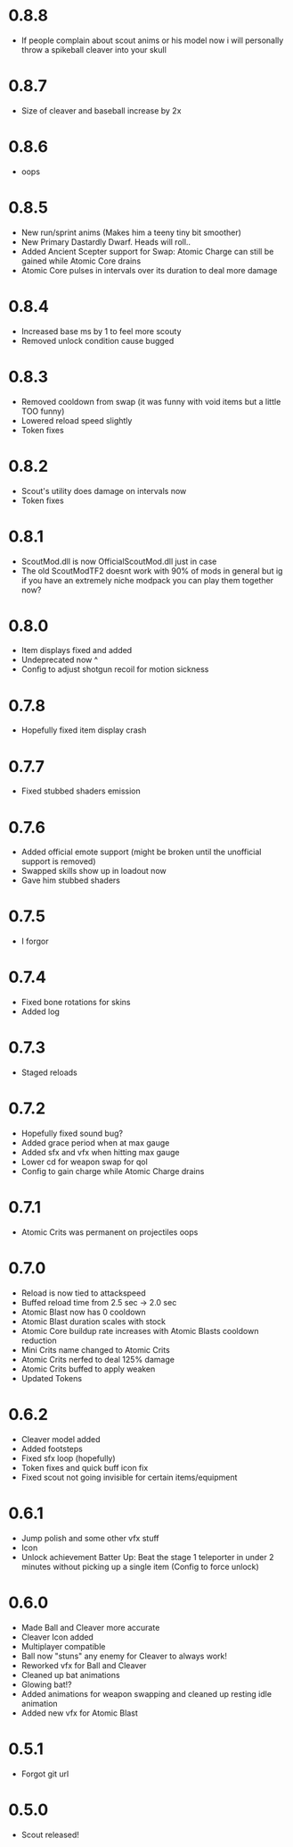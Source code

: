 # 0.8.8

- If people complain about scout anims or his model now i will personally throw a spikeball cleaver into your skull

# 0.8.7

- Size of cleaver and baseball increase by 2x

# 0.8.6

- oops

# 0.8.5

- New run/sprint anims (Makes him a teeny tiny bit smoother)
- New Primary Dastardly Dwarf. Heads will roll..
- Added Ancient Scepter support for Swap: Atomic Charge can still be gained while Atomic Core drains
- Atomic Core pulses in intervals over its duration to deal more damage

# 0.8.4

- Increased base ms by 1 to feel more scouty
- Removed unlock condition cause bugged

# 0.8.3

- Removed cooldown from swap (it was funny with void items but a little TOO funny)
- Lowered reload speed slightly
- Token fixes

# 0.8.2

- Scout's utility does damage on intervals now
- Token fixes

# 0.8.1

- ScoutMod.dll is now OfficialScoutMod.dll just in case
- The old ScoutModTF2 doesnt work with 90% of mods in general but ig if you have an extremely niche modpack you can play them together now?

# 0.8.0

- Item displays fixed and added
- Undeprecated now ^
- Config to adjust shotgun recoil for motion sickness

# 0.7.8

- Hopefully fixed item display crash

# 0.7.7

- Fixed stubbed shaders emission

# 0.7.6

- Added official emote support (might be broken until the unofficial support is removed)
- Swapped skills show up in loadout now
- Gave him stubbed shaders

# 0.7.5

- I forgor

# 0.7.4

- Fixed bone rotations for skins
- Added log

# 0.7.3

- Staged reloads

# 0.7.2

- Hopefully fixed sound bug?
- Added grace period when at max gauge
- Added sfx and vfx when hitting max gauge
- Lower cd for weapon swap for qol 
- Config to gain charge while Atomic Charge drains

# 0.7.1 

- Atomic Crits was permanent on projectiles oops

# 0.7.0

- Reload is now tied to attackspeed
- Buffed reload time from 2.5 sec -> 2.0 sec
- Atomic Blast now has 0 cooldown
- Atomic Blast duration scales with stock
- Atomic Core buildup rate increases with Atomic Blasts cooldown reduction
- Mini Crits name changed to Atomic Crits
- Atomic Crits nerfed to deal 125% damage
- Atomic Crits buffed to apply weaken
- Updated Tokens

# 0.6.2

- Cleaver model added
- Added footsteps
- Fixed sfx loop (hopefully)
- Token fixes and quick buff icon fix
- Fixed scout not going invisible for certain items/equipment

# 0.6.1

- Jump polish and some other vfx stuff
- Icon
- Unlock achievement Batter Up: Beat the stage 1 teleporter in under 2 minutes without picking up a single item (Config to force unlock)

# 0.6.0

- Made Ball and Cleaver more accurate
- Cleaver Icon added
- Multiplayer compatible
- Ball now "stuns" any enemy for Cleaver to always work!
- Reworked vfx for Ball and Cleaver
- Cleaned up bat animations
- Glowing bat!?
- Added animations for weapon swapping and cleaned up resting idle animation
- Added new vfx for Atomic Blast


# 0.5.1

- Forgot git url

# 0.5.0

- Scout released!